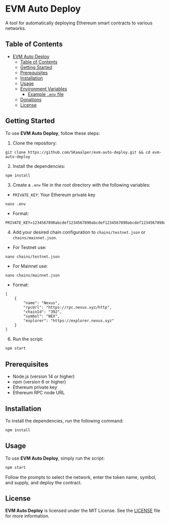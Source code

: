 # EVM Auto Deploy

A tool for automatically deploying Ethereum smart contracts to various networks.

## Table of Contents

- [EVM Auto Deploy](#evm-auto-deploy)
  - [Table of Contents](#table-of-contents)
  - [Getting Started](#getting-started)
  - [Prerequisites](#prerequisites)
  - [Installation](#installation)
  - [Usage](#usage)
  - [Environment Variables](#environment-variables)
    - [Example `.env` file](#example-env-file)
  - [Donations](#donations)
  - [License](#license)

## Getting Started

To use **EVM Auto Deploy**, follow these steps:

1. Clone the repository:

```
git clone https://github.com/SKaaalper/evm-auto-deploy.git && cd evm-auto-deploy
```

2. Install the dependencies:

```bash
npm install
```

3. Create a `.env` file in the root directory with the following variables:
- `PRIVATE_KEY`: Your Ethereum private key
```
nano .env
```
- Format:
```
PRIVATE_KEY=1234567890abcdef1234567890abcdef1234567890abcdef1234567890abcdef
```

4. Add your desired chain configuration to `chains/testnet.json` or `chains/mainnet.json`.
- For Testnet use:
```
nano chains/testnet.json
```
- For Mainnet use:
```
nano chains/mainnet.json
```
- Format:
```
[
    {
        "name": "Nexus",
        "rpcUrl": "https://rpc.nexus.xyz/http",
        "chainId": "392",
        "symbol": "NEX",
        "explorer": "https://explorer.nexus.xyz"
    }
]
```

6. Run the script:

```bash
npm start
```

## Prerequisites

- Node.js (version 14 or higher)
- npm (version 6 or higher)
- Ethereum private key
- Ethereum RPC node URL

## Installation

To install the dependencies, run the following command:

```bash
npm install
```

## Usage

To use **EVM Auto Deploy**, simply run the script:

```bash
npm start
```

Follow the prompts to select the network, enter the token name, symbol, and supply, and deploy the contract.

## License

**EVM Auto Deploy** is licensed under the MIT License. See the [LICENSE](./LICENSE) file for more information.
